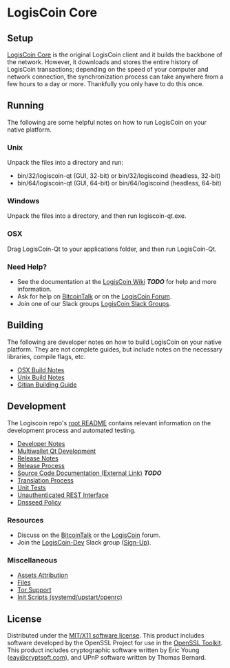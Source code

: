 LogisCoin Core
=====================

Setup
---------------------
[LogisCoin Core](http://logiscoin.org/wallet) is the original LogisCoin client and it builds the backbone of the network. However, it downloads and stores the entire history of LogisCoin transactions; depending on the speed of your computer and network connection, the synchronization process can take anywhere from a few hours to a day or more. Thankfully you only have to do this once.

Running
---------------------
The following are some helpful notes on how to run LogisCoin on your native platform.

### Unix

Unpack the files into a directory and run:

- bin/32/logiscoin-qt (GUI, 32-bit) or bin/32/logiscoind (headless, 32-bit)
- bin/64/logiscoin-qt (GUI, 64-bit) or bin/64/logiscoind (headless, 64-bit)

### Windows

Unpack the files into a directory, and then run logiscoin-qt.exe.

### OSX

Drag LogisCoin-Qt to your applications folder, and then run LogisCoin-Qt.

### Need Help?

* See the documentation at the [LogisCoin Wiki](https://en.bitcoin.it/wiki/Main_Page) ***TODO***
for help and more information.
* Ask for help on [BitcoinTalk](https://bitcointalk.org/index.php?topic=1262920.0) or on the [LogisCoin Forum](http://forum.logiscoin.org/).
* Join one of our Slack groups [LogisCoin Slack Groups](https://logiscoin.org/slack-logins/).

Building
---------------------
The following are developer notes on how to build LogisCoin on your native platform. They are not complete guides, but include notes on the necessary libraries, compile flags, etc.

- [OSX Build Notes](build-osx.md)
- [Unix Build Notes](build-unix.md)
- [Gitian Building Guide](gitian-building.md)

Development
---------------------
The Logiscoin repo's [root README](https://github.com/LogisCoin-Project/LogisCoin/blob/master/README.md) contains relevant information on the development process and automated testing.

- [Developer Notes](developer-notes.md)
- [Multiwallet Qt Development](multiwallet-qt.md)
- [Release Notes](release-notes.md)
- [Release Process](release-process.md)
- [Source Code Documentation (External Link)](https://dev.visucore.com/bitcoin/doxygen/) ***TODO***
- [Translation Process](translation_process.md)
- [Unit Tests](unit-tests.md)
- [Unauthenticated REST Interface](REST-interface.md)
- [Dnsseed Policy](dnsseed-policy.md)

### Resources

* Discuss on the [BitcoinTalk](https://bitcointalk.org/index.php?topic=1262920.0) or the [LogisCoin](http://forum.logiscoin.org/) forum.
* Join the [LogisCoin-Dev](https://logiscoin-dev.slack.com/) Slack group ([Sign-Up](https://logiscoin-dev.herokuapp.com/)).

### Miscellaneous
- [Assets Attribution](assets-attribution.md)
- [Files](files.md)
- [Tor Support](tor.md)
- [Init Scripts (systemd/upstart/openrc)](init.md)

License
---------------------
Distributed under the [MIT/X11 software license](http://www.opensource.org/licenses/mit-license.php).
This product includes software developed by the OpenSSL Project for use in the [OpenSSL Toolkit](https://www.openssl.org/). This product includes
cryptographic software written by Eric Young ([eay@cryptsoft.com](mailto:eay@cryptsoft.com)), and UPnP software written by Thomas Bernard.
